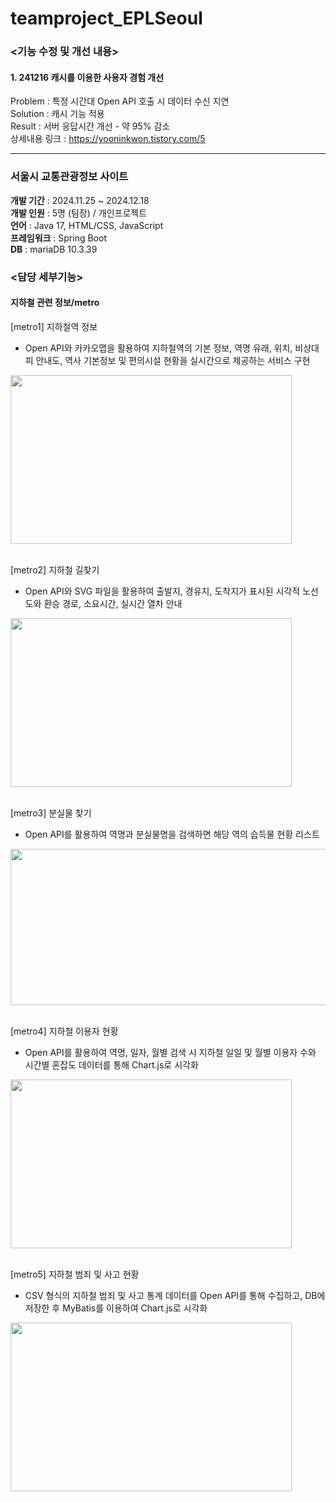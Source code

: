 # teamproject_EPLSeoul     

### <기능 수정 및 개선 내용>   
#### 1. 241216 캐시를 이용한 사용자 경험 개선
Problem : 특정 시간대 Open API 호출 시 데이터 수신 지연   
Solution : 캐시 기능 적용  
Result : 서버 응답시간 개선 - 약 95% 감소        
상세내용 링크 : https://yooninkwon.tistory.com/5

---
### 서울시 교통관광정보 사이트  
****개발 기간**** : 2024.11.25 ~ 2024.12.18    
****개발 인원**** : 5명 (팀장) / 개인프로젝트  
****언어**** : Java 17, HTML/CSS, JavaScript   
****프레임워크**** : Spring Boot    
****DB**** : mariaDB 10.3.39    
   
### <담당 세부기능>  
#### 지하철 관련 정보/metro  

[metro1] 지하철역 정보
+ Open API와 카카오맵을 활용하여 지하철역의 기본 정보, 역명 유래, 위치, 비상대피 안내도, 역사 기본정보 및 편의시설 현황을 실시간으로 제공하는 서비스 구현
<img src="https://github.com/user-attachments/assets/9d755923-c56c-4ef7-a296-3571ce7afca9" width="450" height="270">
</br>
</br>
     
[metro2] 지하철 길찾기
+ Open API와 SVG 파일을 활용하여 출발지, 경유지, 도착지가 표시된 시각적 노선도와 환승 경로, 소요시간, 실시간 열차 안내
<img src="https://github.com/user-attachments/assets/c5367264-39ac-4e9a-a31f-d430db3a76be" width="450" height="270">
</br>
</br>

[metro3] 분실물 찾기
+ Open API를 활용하여 역명과 분실물명을 검색하면 해당 역의 습득물 현황 리스트
<img src="https://github.com/user-attachments/assets/a6c04f09-d1c6-4f5e-93dd-228bb13235ab" width="550" height="250">
</br>
</br>

[metro4] 지하철 이용자 현황
+ Open API를 활용하여 역명, 일자, 월별 검색 시 지하철 일일 및 월별 이용자 수와 시간별 혼잡도 데이터를 통해 Chart.js로 시각화
<img src="https://github.com/user-attachments/assets/ff5de119-eed1-41fa-bf56-6144b661258a" width="450" height="270">
</br>
</br>

[metro5] 지하철 범죄 및 사고 현황
+ CSV 형식의 지하철 범죄 및 사고 통계 데이터를 Open API를 통해 수집하고, DB에 저장한 후 MyBatis를 이용하여 Chart.js로 시각화   
<img src="https://github.com/user-attachments/assets/fb7d4220-6625-4765-81e0-6f17603e29cd" width="450" height="270">
</br>
</br>


